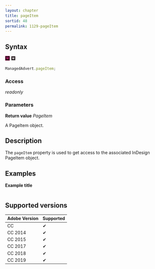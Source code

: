```yaml
---
layout: chapter
title: pageItem
sortid: 48
permalink: 1129-pageItem
---
```

## Syntax

![](../../images/indesign.png "InDesign") ![](../../images/indesignserver.png "InDesign Server")
```javascript
ManagedAdvert.pageItem;
```

### Access

*readonly*

### Parameters

**Return value** *PageItem*

A PageItem object.

## Description

The `pageItem` property is used to get access to the associated InDesign PageItem object.

## Examples

**Example title**

```javascript
```

## Supported versions

| Adobe Version | Supported |
|---------------|---------|
| CC            | ✔       |
| CC 2014       | ✔       |
| CC 2015       | ✔       |
| CC 2017       | ✔       |
| CC 2018       | ✔       |
| CC 2019       | ✔       |
